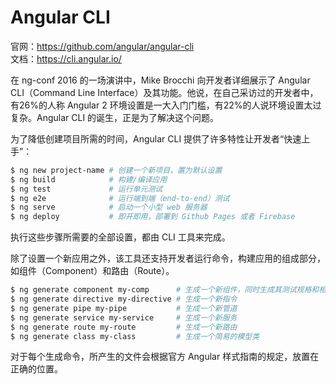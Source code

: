 # Angular CLI

官网：https://github.com/angular/angular-cli   
文档：https://cli.angular.io/

在 ng-conf 2016 的一场演讲中，Mike Brocchi 向开发者详细展示了 Angular CLI（Command Line Interface）及其功能。他说，在自己采访过的开发者中，有26%的人称 Angular 2 环境设置是一大入门门槛，有22%的人说环境设置太过复杂。Angular CLI 的诞生，正是为了解决这个问题。

为了降低创建项目所需的时间，Angular CLI 提供了许多特性让开发者“快速上手”：

```bash
$ ng new project-name # 创建一个新项目，置为默认设置
$ ng build            # 构建/编译应用
$ ng test             # 运行单元测试
$ ng e2e              # 运行端到端（end-to-end）测试
$ ng serve            # 启动一个小型 web 服务器
$ ng deploy           # 即开即用，部署到 Github Pages 或者 Firebase
```
执行这些步骤所需要的全部设置，都由 CLI 工具来完成。

除了设置一个新应用之外，该工具还支持开发者运行命令，构建应用的组成部分，如组件（Component）和路由（Route）。

```bash
$ ng generate component my-comp      # 生成一个新组件，同时生成其测试规格和相应的HTML/CSS文件
$ ng generate directive my-directive # 生成一个新指令
$ ng generate pipe my-pipe           # 生成一个新管道
$ ng generate service my-service     # 生成一个新服务
$ ng generate route my-route         # 生成一个新路由
$ ng generate class my-class         # 生成一个简易的模型类
```

对于每个生成命令，所产生的文件会根据官方 Angular 样式指南的规定，放置在正确的位置。
